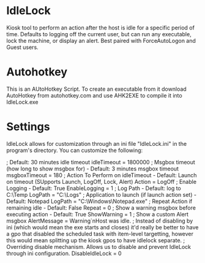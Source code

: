 # IdleLock
Kiosk tool to perform an action after the host is idle for a specific period of time.  Defaults to logging off the current user, but can run any executable, lock the machine, or display an alert.  Best paired with ForceAutoLogon and Guest users.

# Autohotkey
This is an AUtoHotkey Script. To create an executable from it download AutoHotkey from autohotkey.com and use AHK2EXE to compile it into IdleLock.exe

# Settings
IdleLock allows for customization through an ini file "IdleLock.ini" in the program's directory.
You can customize the following:

; Default: 30 minutes idle timeout
idleTimeout = 1800000
; Msgbox timeout (how long to show msgbox for) - Default: 3 minutes msgbox timeout
msgboxTimeout = 180
; Action To Perform on idleTimeout - Default: Launch on timeout (SUpports Launch, LogOff, Lock, Alert)
Action = LogOff
; Enable Logging - Default: True
EnableLogging = 1
; Log Path - Default: log to C:\Temp
LogPath = "C:\Logs\"
; Application to launch (if launch action set) - Default: Notepad
LogPath = "C:\Windows\Notepad.exe"
; Repeat Action if remaining idle - Default: False
Repeat = 0
; Show a warning msgbox before executing action - Default: True
ShowWarning = 1
; Show a custom Alert msgbox
AlertMessage = Warning`nHost was idle.
; Instead of disabling by ini (which would mean the exe starts and closes) it'd really be better to have a gpo that disabled the scheduled task with item-level targetting, however this would mean splitting up the kiosk gpos to have idlelock separate.
; Overriding disable mechanism. Allows us to disable and prevent IdleLock through ini configuration.
DisableIdleLock = 0
